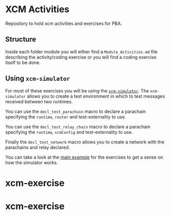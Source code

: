 # XCM Activities

Repository to hold xcm activities and exercises for PBA.

## Structure

Inside each folder module you will either find a `Module_Activities.md` file describing the activity/coding exercise or you will find a coding exercise itself to be done.

## Using `xcm-simulator`

For most of these exercises you will be using the [`xcm-simulator`](https://github.com/paritytech/polkadot/tree/master/xcm/xcm-simulator).
The `xcm-simulator` allows you to create a test environment in which to test messages received between two runtimes.

You can use the `decl_test_parachain` macro to declare a parachain specifying the `runtime`, `router` and test-externality to use.

You can use the `decl_test_relay_chain` macro to declare a parachain specifying the `runtime`, `xcmConfig` and test-externality to use.

Finally the `decl_test_network` macro allows you to create a network with the parachains and relay declared.

You can take a look at the [main example](xcm-related-code/xcm-simulator-for-exercises/src/lib.rs)
for the exercises to get a sense on how the simulator works.
# xcm-exercise
# xcm-exercise
